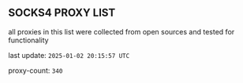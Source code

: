 ## SOCKS4 PROXY LIST

all proxies in this list were collected from open sources and tested for functionality

last update: `2025-01-02 20:15:57 UTC`

proxy-count: `340`
